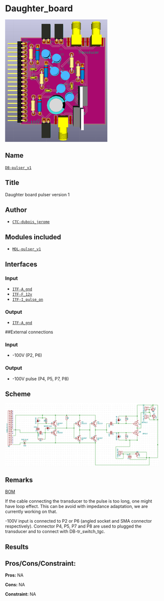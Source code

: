 # Daughter_board
![](viewme.png)

## Name
[`DB-pulser_v1`]()

## Title
Daughter board pulser version 1

## Author
* [`CTC-dubois_jerome`]()

## Modules included
* [`MDL-pulser_v1`]()

## Interfaces
### Input
* [`ITF-A_gnd`]()
* [`ITF-F_12v`]()
* [`ITF-I_pulse_on`]()

### Output
* [`ITF-A_gnd`]()

##External connections
### Input
* -100V (P2, P6)

### Output
* -100V pulse (P4, P5, P7, P8)

## Scheme
![](images/scheme.png)

## Remarks
[BOM](./src/DB-pulser_v1.csv)

If the cable connecting the transducer to the pulse is too long, one might have loop effect. This can be avoid with impedance adaptation, we are currently working on that.

-100V input is connected to P2 or P6 (angled socket and SMA connector respectively). Connector P4, P5, P7 and P8 are used to plugged the transducer and to connect with DB-tr_switch_tgc.

## Results

## Pros/Cons/Constraint:

**Pros:** NA

**Cons:** NA

**Constraint:** NA

